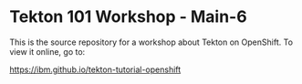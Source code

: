 # Tekton 101 Workshop - Main-6

This is the source repository for a workshop about Tekton on OpenShift. To view it online, go to:

<https://ibm.github.io/tekton-tutorial-openshift>

